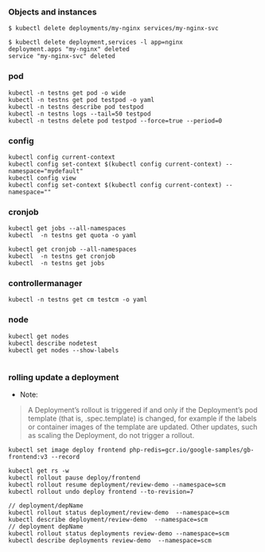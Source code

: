 ### Objects and instances
```
$ kubectl delete deployments/my-nginx services/my-nginx-svc

$ kubectl delete deployment,services -l app=nginx
deployment.apps "my-nginx" deleted
service "my-nginx-svc" deleted

```

### pod

```
kubectl -n testns get pod -o wide
kubectl -n testns get pod testpod -o yaml
kubectl -n testns describe pod testpod
kubectl -n testns logs --tail=50 testpod 
kubectl -n testns delete pod testpod --force=true --period=0
```

### config

```
kubectl config current-context
kubectl config set-context $(kubectl config current-context) --namespace="mydefault"
kubectl config view
kubectl config set-context $(kubectl config current-context) --namespace=""
```

### cronjob

```
kubectl get jobs --all-namespaces
kubectl  -n testns get quota -o yaml

kubectl get cronjob --all-namespaces
kubectl  -n testns get cronjob
kubectl  -n testns get jobs

```

### controllermanager

```
kubectl -n testns get cm testcm -o yaml
```

### node
```
kubectl get nodes
kubectl describe nodetest
kubectl get nodes --show-labels


```

### rolling update a deployment 

- Note: 
> A Deployment’s rollout is triggered if and only if the Deployment’s pod template (that is, .spec.template) is changed, for example if the labels or container images of the template are updated. Other updates, such as scaling the Deployment, do not trigger a rollout.

``` shell 
kubectl set image deploy frontend php-redis=gcr.io/google-samples/gb-frontend:v3 --record

kubectl get rs -w
kubectl rollout pause deploy/frontend
kubectl rollout resume deployment/review-demo --namespace=scm
kubectl rollout undo deploy frontend --to-revision=7

// deployment/depName
kubectl rollout status deployment/review-demo  --namespace=scm
kubectl describe deployment/review-demo  --namespace=scm
// deployment depName
kubectl rollout status deployments review-demo --namespace=scm
kubectl describe deployments review-demo  --namespace=scm

```
